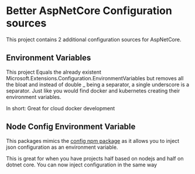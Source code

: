 # Better AspNetCore Configuration sources

This project contains 2 additional configuration sources for AspNetCore.

## Environment Variables

This project Equals the already existent Microsoft.Extensions.Configuration.EnvironmentVariables
but removes all the bloat and instead of double _ being a separator, a single underscore is a separator.
Just like you would find docker and kubernetes creating their environment variables.

In short: Great for cloud docker development


## Node Config Environment Variable

This packages mimics the [config npm package](https://www.npmjs.com/package/config) as it allows you to inject
json configuration as an environment variable. 

This is great for when you have projects half based on nodejs and half on dotnet core. You can now inject configuration
in the same way
